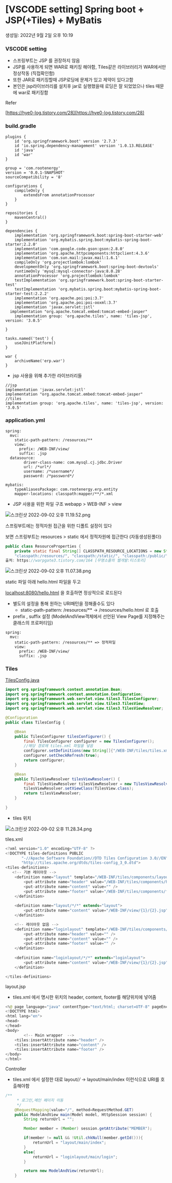 # [VSCODE setting] Spring boot + JSP(+Tiles) + MyBatis

생성일: 2022년 9월 2일 오후 10:19

### VSCODE setting

- 스프링부트는 JSP 를 권장하지 않음
- JSP를 사용하게 되면 WAR로 패키징 해야함, Tiles같은 라이브러리가 WAR에서만 정상작동 (직접확인함)
- 또한 JAR로 패키징할때 JSP로딩에 문제가 있고 제약이 있다고함
- 본인은 jsp라이브러리를 설치후 jar로 실행했을때 로딩은 잘 되었었으나 tiles 때문에 war로 패키징함

Refer

[https://hye0-log.tistory.com/28](https://hye0-log.tistory.com/28)

### build.gradle

```
plugins {
	id 'org.springframework.boot' version '2.7.3'
	id 'io.spring.dependency-management' version '1.0.13.RELEASE'
	id 'java'
	id 'war'
}

group = 'com.rootenergy'
version = '0.0.1-SNAPSHOT'
sourceCompatibility = '8'

configurations {
	compileOnly {
		extendsFrom annotationProcessor
	}
}

repositories {
	mavenCentral()
}

dependencies {
	implementation 'org.springframework.boot:spring-boot-starter-web'
	implementation 'org.mybatis.spring.boot:mybatis-spring-boot-starter:2.2.0'
	implementation 'com.google.code.gson:gson:2.8.0'
	implementation 'org.apache.httpcomponents:httpclient:4.3.6'
	implementation 'com.sun.mail:javax.mail:1.6.1'
	compileOnly 'org.projectlombok:lombok'
	developmentOnly 'org.springframework.boot:spring-boot-devtools'
	runtimeOnly 'mysql:mysql-connector-java:8.0.28'
	annotationProcessor 'org.projectlombok:lombok'
	testImplementation 'org.springframework.boot:spring-boot-starter-test'
	testImplementation 'org.mybatis.spring.boot:mybatis-spring-boot-starter-test:2.2.2'
	implementation 'org.apache.poi:poi:3.7'
	implementation 'org.apache.poi:poi-ooxml:3.7'
	implementation 'javax.servlet:jstl'
  implementation "org.apache.tomcat.embed:tomcat-embed-jasper"
	implementation group: 'org.apache.tiles', name: 'tiles-jsp', version: '3.0.5'

}

tasks.named('test') {
	useJUnitPlatform()
}

war {
	archiveName('erp.war')
}
```

- jsp 사용을 위해 추가한 라이브러리들

```
//jsp
implementation 'javax.servlet:jstl'
implementation "org.apache.tomcat.embed:tomcat-embed-jasper"
//tiles
implementation group: 'org.apache.tiles', name: 'tiles-jsp', version: '3.0.5'
```

### application.yml

```
spring:
  mvc:
    static-path-pattern: /resources/**
    view:
      prefix: /WEB-INF/view/
      suffix: .jsp
  datasource:
        driver-class-name: com.mysql.cj.jdbc.Driver
        url: /*url*/
        username: /*username*/
        password: /*password*/

mybatis: 
    typeAliasesPackage: com.rootenergy.erp.entity
    mapper-locations: classpath:mapper/**/*.xml
```

- JSP 사용을 위한 파일 구조 webapp > WEB-INF > view

![스크린샷 2022-09-02 오후 11.19.52.png](../../image/vscode2.png)

스프링부트에는 정적자원 접근을 위한 디폴트 설정이 있다

보면 스프링부트는 resources > static 에서 정적자원에 접근한다 (자동생성된폴더)

```java
public class ResourceProperties {
    private static final String[] CLASSPATH_RESOURCE_LOCATIONS = new String[]{"classpath:/META-INF/resources/", 
    "classpath:/resources/", "classpath:/static/", "classpath:/public/"};
출처: https://warpgate3.tistory.com/164 [무명소졸의 웹개발:티스토리]
```

![스크린샷 2022-09-02 오후 11.07.38.png](../../image/vscode1.png)

static 파일 아래 hello.html 파일을 두고

[localhost:8080/hello.html](http://localhost:8080/hello.html) 을 호출하면 정상적으로 로드된다

- 별도의 설정을 통해 원하는 URI패턴을 정해줄수도 있다
    - static-path-pattern: /resources/** → /resources/hello.html 로 호출
- prefix , suffix 설정 (ModelAndView객체에서 선언된 View Page를 지정해주는 클래스의 프로퍼티임)

```
spring:
  mvc:
    static-path-pattern: /resources/** => 정적파일
    view:
      prefix: /WEB-INF/view/
      suffix: .jsp
```

### Tiles

[TilesConfig.java](http://TilesConfig.java)

```java
import org.springframework.context.annotation.Bean;
import org.springframework.context.annotation.Configuration;
import org.springframework.web.servlet.view.tiles3.TilesConfigurer;
import org.springframework.web.servlet.view.tiles3.TilesView;
import org.springframework.web.servlet.view.tiles3.TilesViewResolver;

@Configuration
public class TilesConfig {

    @Bean
	public TilesConfigurer tilesConfigurer() {
        final TilesConfigurer configurer = new TilesConfigurer();
        //해당 경로에 tiles.xml 파일을 넣음
        configurer.setDefinitions(new String[]{"/WEB-INF/tiles/tiles.xml"});
        configurer.setCheckRefresh(true);
        return configurer;
    }

    @Bean
    public TilesViewResolver tilesViewResolver() {
        final TilesViewResolver tilesViewResolver = new TilesViewResolver();
        tilesViewResolver.setViewClass(TilesView.class);
        return tilesViewResolver;
    }
    
}
```

- tiles 위치

![스크린샷 2022-09-02 오후 11.28.34.png](../../image/vscode3.png)

tiles.xml

```java
<?xml version="1.0" encoding="UTF-8" ?>
<!DOCTYPE tiles-definitions PUBLIC
       "-//Apache Software Foundation//DTD Tiles Configuration 3.0//EN"
       "http://tiles.apache.org/dtds/tiles-config_3_0.dtd">
<tiles-definitions>
   <!-- 기본 레이아웃 -->
    <definition name="layout" template="/WEB-INF/tiles/components/layout.jsp">
        <put-attribute name="header" value="/WEB-INF/tiles/components/header.jsp" />
        <put-attribute name="content" value="" />
        <put-attribute name="footer" value="/WEB-INF/tiles/components/footer.jsp" />
    </definition>
    
    <definition name="layout/*/*" extends="layout">
        <put-attribute name="content" value="/WEB-INF/view/{1}/{2}.jsp" />
    </definition>

    <!-- 레이아웃 없음 -->
    <definition name="loginlayout" template="/WEB-INF/tiles/components/loginlayout.jsp">
        <put-attribute name="header" value="" />
        <put-attribute name="content" value="" />
        <put-attribute name="footer" value="" />
    </definition>
    
    <definition name="loginlayout/*/*" extends="loginlayout">
        <put-attribute name="content" value="/WEB-INF/view/{1}/{2}.jsp" />
    </definition>

</tiles-definitions>
```

layout.jsp

- tiles.xml 에서 명시한 위치의 header, content, footer를 해댱위치에 넣어줌

```java
<%@ page language="java" contentType="text/html; charset=UTF-8" pageEncoding="UTF-8"%>
<!DOCTYPE html>
<html lang="en">
<head>
</head>
<body>
		<!-- Main wrapper  -->
    <tiles:insertAttribute name="header" />
    <tiles:insertAttribute name="content" />
    <tiles:insertAttribute name="footer" />
</body>
</html>
```

Controller

- tiles.xml 에서 설정한 대로 layout/*/* → layout/main/index 이런식으로 URI를 호출해야함

```java
/**
     * 로그인,메인 페이지 이동
     */
    @RequestMapping(value="/", method=RequestMethod.GET)
    public ModelAndView main(Model model, HttpSession session) {
        String returnUrl = "";

        Member member = (Member) session.getAttribute("MEMBER");

        if(member != null && !Util.chkNull(member.getId())){
            returnUrl = "layout/main/index";
        }
        else{
            returnUrl = "loginlayout/main/login";
        }

        return new ModelAndView(returnUrl);
    }
```